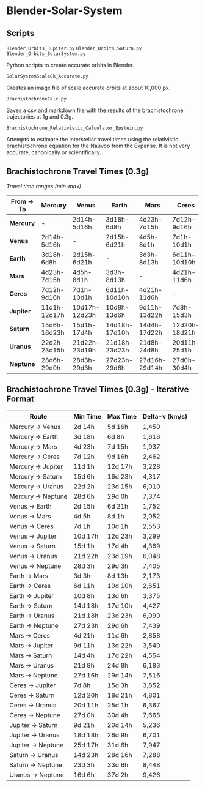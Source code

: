 # Blender-Solar-System





## Scripts
`Blender_Orbits_Jupiter.py`
`Blender_Orbits_Saturn.py`
`Blender_Orbits_SolarSystem.py`

Python scripts to create accurate orbits in Blender.

`SolarSystemScale8k_Accurate.py`

Creates an image file of scale accurate orbits at about 10,000 px.

`BrachistochroneCalc.py`

Saves a csv and markdown file with the results of the brachistochrone trajectories at 1g and 0.3g.

`Brachistochrone_Relativistic_Calculator_Epstein.py`

Attempts to estimate the interstellar travel times using the relativistic brachistochrone equation for the Nauvoo from the Expanse. It is not very accurate, canonically or scientifically.

## Brachistochrone Travel Times (0.3g)

*Travel time ranges (min-max)*

| From → To | Mercury | Venus | Earth | Mars | Ceres | Jupiter | Saturn | Uranus | Neptune |
|-----------|---------|-------|-------|------|-------|---------|--------|--------|---------|
| **Mercury** | - | 2d14h-5d16h | 3d18h-6d8h | 4d23h-7d15h | 7d12h-9d16h | 11d1h-12d17h | 15d6h-16d23h | 22d2h-23d15h | 28d6h-29d0h |
| **Venus** | 2d14h-5d16h | - | 2d15h-6d21h | 4d5h-8d1h | 7d1h-10d1h | 10d17h-12d23h | 15d1h-17d4h | 21d22h-23d19h | 28d3h-29d3h |
| **Earth** | 3d18h-6d8h | 2d15h-6d21h | - | 3d3h-8d13h | 6d11h-10d10h | 10d8h-13d6h | 14d18h-17d10h | 21d18h-23d23h | 27d23h-29d6h |
| **Mars** | 4d23h-7d15h | 4d5h-8d1h | 3d3h-8d13h | - | 4d21h-11d6h | 9d11h-13d22h | 14d4h-17d22h | 21d8h-24d8h | 27d16h-29d14h |
| **Ceres** | 7d12h-9d16h | 7d1h-10d1h | 6d11h-10d10h | 4d21h-11d6h | - | 7d8h-15d3h | 12d20h-18d21h | 20d11h-25d1h | 27d0h-30d4h |
| **Jupiter** | 11d1h-12d17h | 10d17h-12d23h | 10d8h-13d6h | 9d11h-13d22h | 7d8h-15d3h | - | 9d21h-20d14h | 18d18h-26d9h | 25d17h-31d6h |
| **Saturn** | 15d6h-16d23h | 15d1h-17d4h | 14d18h-17d10h | 14d4h-17d22h | 12d20h-18d21h | 9d21h-20d14h | - | 14d23h-28d16h | 23d3h-33d6h |
| **Uranus** | 22d2h-23d15h | 21d22h-23d19h | 21d18h-23d23h | 21d8h-24d8h | 20d11h-25d1h | 18d18h-26d9h | 14d23h-28d16h | - | 16d6h-37d2h |
| **Neptune** | 28d6h-29d0h | 28d3h-29d3h | 27d23h-29d6h | 27d16h-29d14h | 27d0h-30d4h | 25d17h-31d6h | 23d3h-33d6h | 16d6h-37d2h | - |

## Brachistochrone Travel Times (0.3g) - Iterative Format

| Route | Min Time | Max Time | Delta-v (km/s) |
|--------|-----------|-----------|---------------|
| Mercury -> Venus | 2d 14h | 5d 16h | 1,450 |
| Mercury -> Earth | 3d 18h | 6d 8h | 1,616 |
| Mercury -> Mars | 4d 23h | 7d 15h | 1,937 |
| Mercury -> Ceres | 7d 12h | 9d 16h | 2,462 |
| Mercury -> Jupiter | 11d 1h | 12d 17h | 3,228 |
| Mercury -> Saturn | 15d 6h | 16d 23h | 4,317 |
| Mercury -> Uranus | 22d 2h | 23d 15h | 6,010 |
| Mercury -> Neptune | 28d 6h | 29d 0h | 7,374 |
| Venus -> Earth | 2d 15h | 6d 21h | 1,752 |
| Venus -> Mars | 4d 5h | 8d 1h | 2,052 |
| Venus -> Ceres | 7d 1h | 10d 1h | 2,553 |
| Venus -> Jupiter | 10d 17h | 12d 23h | 3,299 |
| Venus -> Saturn | 15d 1h | 17d 4h | 4,369 |
| Venus -> Uranus | 21d 22h | 23d 19h | 6,048 |
| Venus -> Neptune | 28d 3h | 29d 3h | 7,405 |
| Earth -> Mars | 3d 3h | 8d 13h | 2,173 |
| Earth -> Ceres | 6d 11h | 10d 10h | 2,651 |
| Earth -> Jupiter | 10d 8h | 13d 6h | 3,375 |
| Earth -> Saturn | 14d 18h | 17d 10h | 4,427 |
| Earth -> Uranus | 21d 18h | 23d 23h | 6,090 |
| Earth -> Neptune | 27d 23h | 29d 6h | 7,439 |
| Mars -> Ceres | 4d 21h | 11d 6h | 2,858 |
| Mars -> Jupiter | 9d 11h | 13d 22h | 3,540 |
| Mars -> Saturn | 14d 4h | 17d 22h | 4,554 |
| Mars -> Uranus | 21d 8h | 24d 8h | 6,183 |
| Mars -> Neptune | 27d 16h | 29d 14h | 7,516 |
| Ceres -> Jupiter | 7d 8h | 15d 3h | 3,852 |
| Ceres -> Saturn | 12d 20h | 18d 21h | 4,801 |
| Ceres -> Uranus | 20d 11h | 25d 1h | 6,367 |
| Ceres -> Neptune | 27d 0h | 30d 4h | 7,668 |
| Jupiter -> Saturn | 9d 21h | 20d 14h | 5,236 |
| Jupiter -> Uranus | 18d 18h | 26d 9h | 6,701 |
| Jupiter -> Neptune | 25d 17h | 31d 6h | 7,947 |
| Saturn -> Uranus | 14d 23h | 28d 16h | 7,288 |
| Saturn -> Neptune | 23d 3h | 33d 6h | 8,448 |
| Uranus -> Neptune | 16d 6h | 37d 2h | 9,426 |